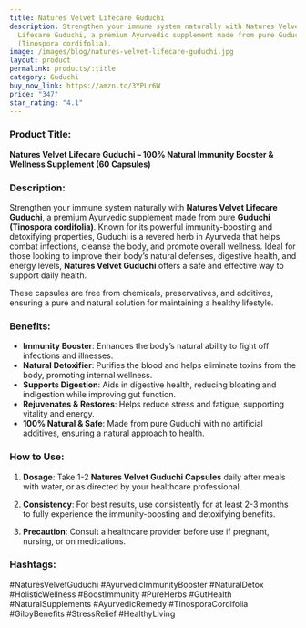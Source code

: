 ```yaml
---
title: Natures Velvet Lifecare Guduchi
description: Strengthen your immune system naturally with Natures Velvet
  Lifecare Guduchi, a premium Ayurvedic supplement made from pure Guduchi
  (Tinospora cordifolia).
image: /images/blog/natures-velvet-lifecare-guduchi.jpg
layout: product
permalink: products/:title
category: Guduchi
buy_now_link: https://amzn.to/3YPLr6W
price: "347"
star_rating: "4.1"
---
```

### Product Title:
**Natures Velvet Lifecare Guduchi – 100% Natural Immunity Booster & Wellness Supplement (60 Capsules)**

### Description:
Strengthen your immune system naturally with **Natures Velvet Lifecare Guduchi**, a premium Ayurvedic supplement made from pure **Guduchi (Tinospora cordifolia)**. Known for its powerful immunity-boosting and detoxifying properties, Guduchi is a revered herb in Ayurveda that helps combat infections, cleanse the body, and promote overall wellness. Ideal for those looking to improve their body’s natural defenses, digestive health, and energy levels, **Natures Velvet Guduchi** offers a safe and effective way to support daily health.

These capsules are free from chemicals, preservatives, and additives, ensuring a pure and natural solution for maintaining a healthy lifestyle.

### Benefits:
- **Immunity Booster**: Enhances the body’s natural ability to fight off infections and illnesses.
- **Natural Detoxifier**: Purifies the blood and helps eliminate toxins from the body, promoting internal wellness.
- **Supports Digestion**: Aids in digestive health, reducing bloating and indigestion while improving gut function.
- **Rejuvenates & Restores**: Helps reduce stress and fatigue, supporting vitality and energy.
- **100% Natural & Safe**: Made from pure Guduchi with no artificial additives, ensuring a natural approach to health.

### How to Use:
1. **Dosage**: Take 1-2 **Natures Velvet Guduchi Capsules** daily after meals with water, or as directed by your healthcare professional.
   
2. **Consistency**: For best results, use consistently for at least 2-3 months to fully experience the immunity-boosting and detoxifying benefits.

3. **Precaution**: Consult a healthcare provider before use if pregnant, nursing, or on medications.

### Hashtags:
#NaturesVelvetGuduchi #AyurvedicImmunityBooster #NaturalDetox #HolisticWellness #BoostImmunity #PureHerbs #GutHealth #NaturalSupplements #AyurvedicRemedy #TinosporaCordifolia #GiloyBenefits #StressRelief #HealthyLiving
